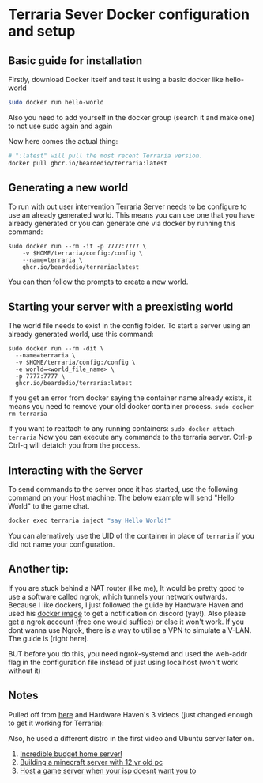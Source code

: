 # Terraria Sever Docker configuration and setup

## Basic guide for installation

Firstly, download Docker itself and test it using a basic docker like hello-world

```sh
sudo docker run hello-world
```
Also you need to add yourself in the docker group (search it and make one) to not use sudo again and again

Now here comes the actual thing:

```sh
# ":latest" will pull the most recent Terraria version.
docker pull ghcr.io/beardedio/terraria:latest
```

## Generating a new world
To run with out user intervention Terraria Server needs to be configure to use an already generated world. This means you can use one that you have already generated or you can generate one via docker by running this command:
```
sudo docker run --rm -it -p 7777:7777 \
    -v $HOME/terraria/config:/config \
    --name=terraria \
    ghcr.io/beardedio/terraria:latest
```
You can then follow the prompts to create a new world.

## Starting your server with a preexisting world
The world file needs to exist in the config folder.
To start a server using an already generated world, use this command:
```
sudo docker run --rm -dit \
  --name=terraria \
  -v $HOME/terraria/config:/config \
  -e world=<world_file_name> \
  -p 7777:7777 \
  ghcr.io/beardedio/terraria:latest
```

If you get an error from docker saying the container name already exists, it means you need to remove your old docker container process.
`sudo docker rm terraria`

If you want to reattach to any running containers:
`sudo docker attach terraria`
Now you can execute any commands to the terraria server. Ctrl-p Ctrl-q will detatch you from the process.

## Interacting with the Server

To send commands to the server once it has started, use the following command on your Host machine. The below example will send "Hello World" to the game chat.

```bash
docker exec terraria inject "say Hello World!"
```
You can alernatively use the UID of the container in place of `terraria` if you did not name your configuration.

## Another tip:

If you are stuck behind a NAT router (like me), It would be pretty good to use a software called ngrok, which tunnels your network outwards. Because I like dockers, I just followed the guide by Hardware Haven and used his [docker image](https://hub.docker.com/r/hardwarehaven/ngrok2discord#!) to get a notification on discord (yay!). Also please get a ngrok account (free one would suffice) or else it won't work. If you dont wanna use Ngrok, there is a way to utilise a VPN to simulate a V-LAN. The guide is [right here]. 

BUT before you do this, you need ngrok-systemd and used the web-addr flag in the configuration file instead of just using localhost (won't work without it)

## Notes
Pulled off from [here](https://github.com/beardedio/terraria/blob/main/README.md) and Hardware Haven's 3 videos
(just changed enough to get it working for Terraria):

Also, he used a different distro in the first video and Ubuntu server later on.
1. [Incredible budget home server!](https://youtu.be/72D3MvPk3Xs?si=ipsmi4XTT6g1b_x1)
2. [Building a minecraft server with 12 yr old pc](https://youtu.be/eIHiRW4QH6I?si=7t0eujgKF19Qx1zP)
3. [Host a game server when your isp doesnt want you to](https://youtu.be/SZmc5uoNCko?si=bxWIzCUZ4zhhWPnz)
